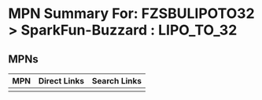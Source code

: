 



# MPN Summary For: FZSBULIPOTO32 > SparkFun-Buzzard : LIPO_TO_32

## MPNs
  

|MPN|Direct Links|Search Links|
| :--- | :--- | :--- |
||||
